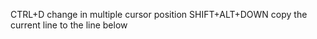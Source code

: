 CTRL+D  change in multiple cursor position
SHIFT+ALT+DOWN  copy the current line to the line below





